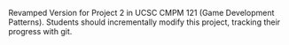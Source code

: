 Revamped Version for Project 2 in UCSC CMPM 121 (Game Development Patterns). 
Students should incrementally modify this project, tracking their progress with git.
